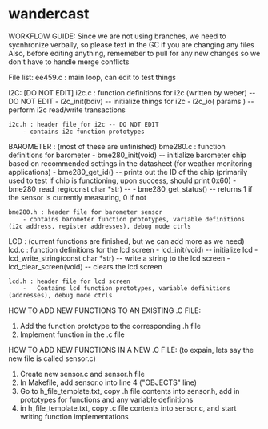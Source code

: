 # wandercast

WORKFLOW GUIDE:
Since we are not using branches, we need to sycnhronize verbally, so please text in the GC if you are changing any files
Also, before editing anything, rememeber to pull for any new changes so we don't have to handle merge conflicts

File list:
ee459.c : main loop, can edit to test things

I2C: [DO NOT EDIT]
    i2c.c : function definitions for i2c (written by weber) -- DO NOT EDIT
        - i2c_init(bdiv) -- initialize things for i2c
        - i2c_io( params ) -- perform i2c read/write transactions

    i2c.h : header file for i2c -- DO NOT EDIT
        - contains i2c function prototypes

BAROMETER : (most of these are unfinished)
    bme280.c : function definitions for barometer
        - bme280_init(void) -- initialize barometer chip based on recommended settings in the datasheet (for weather monitoring applications)
        - bme280_get_id() -- prints out the ID of the chip (primarily used to test if chip is functioning, upon success, should print 0x60)
        - bme280_read_reg(const char *str) -- 
        - bme280_get_status() -- returns 1 if the sensor is currently measuring, 0 if not

    bme280.h : header file for barometer sensor
        - contains barometer function prototypes, variable definitions (i2c address, register addresses), debug mode ctrls

LCD : (current functions are finished, but we can add more as we need)
    lcd.c : function definitions for the lcd screen
        - lcd_init(void) -- initialize lcd 
        - lcd_write_string(const char *str) -- write a string to the lcd screen
        - lcd_clear_screen(void) -- clears the lcd screen

    lcd.h : header file for lcd screen
        -   Contains lcd function prototypes, variable definitions (addresses), debug mode ctrls


HOW TO ADD NEW FUNCTIONS TO AN EXISTING .C FILE:
1. Add the function prototype to the corresponding .h file
2. Implement function in the .c file

HOW TO ADD NEW FUNCTIONS IN A NEW .C FILE:
(to expain, lets say the new file is called sensor.c)
1. Create new sensor.c and sensor.h file 
2. In Makefile, add sensor.o into line 4 ("OBJECTS" line)
3. Go to h_file_template.txt, copy .h file contents into sensor.h, add in prototypes for functions and any variable definitions
4. in h_file_template.txt, copy .c file contents into sensor.c, and start writing function implementations